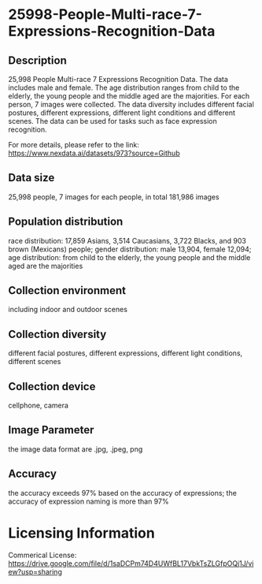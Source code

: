 # 25998-People-Multi-race-7-Expressions-Recognition-Data


## Description
25,998 People Multi-race 7 Expressions Recognition Data. The data includes male and female. The age distribution ranges from child to the elderly, the young people and the middle aged are the majorities. For each person, 7 images were collected. The data diversity includes different facial postures, different expressions, different light conditions and different scenes. The data can be used for tasks such as face expression recognition.

For more details, please refer to the link: https://www.nexdata.ai/datasets/973?source=Github


## Data size
25,998 people, 7 images for each people, in total 181,986 images

## Population distribution
race distribution: 17,859 Asians, 3,514 Caucasians, 3,722 Blacks, and 903 brown (Mexicans) people; gender distribution: male 13,904, female 12,094; age distribution: from child to the elderly, the young people and the middle aged are the majorities

## Collection environment
including indoor and outdoor scenes

## Collection diversity
different facial postures, different expressions, different light conditions, different scenes

## Collection device
cellphone, camera

## Image Parameter
the image data format are .jpg, .jpeg, png

## Accuracy
the accuracy exceeds 97% based on the accuracy of expressions; the accuracy of expression naming is more than 97%

# Licensing Information
Commerical License: https://drive.google.com/file/d/1saDCPm74D4UWfBL17VbkTsZLGfpOQj1J/view?usp=sharing
